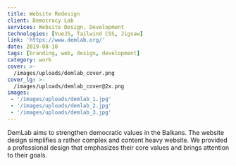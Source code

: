 ```yaml
---
title: Website Redesign
client: Democracy Lab
services: Website Design, Development
technologies: [VueJS, Tailwind CSS, Jigsaw]
link: 'https://www.demlab.org/'
date: 2019-08-10
tags: [branding, web, design, development]
category: work
cover: >-
  /images/uploads/demlab_cover.png
cover_lg: >-
  /images/uploads/demlab_cover@2x.png
images:
 - '/images/uploads/demlab_1.jpg'
 - '/images/uploads/demlab_2.jpg'
 - '/images/uploads/demlab_3.jpg'
---
```


DemLab aims to strengthen democratic values in the Balkans. The website design simplifies a rather complex and content heavy website. We provided a professional design that emphasizes their core values and brings attention to their goals.
